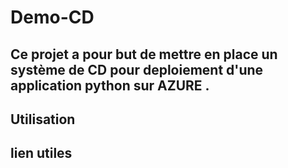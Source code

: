 # Demo-CD

## Ce projet a pour but de mettre en place un système de CD pour deploiement d'une application python sur AZURE .

## Utilisation

## lien utiles